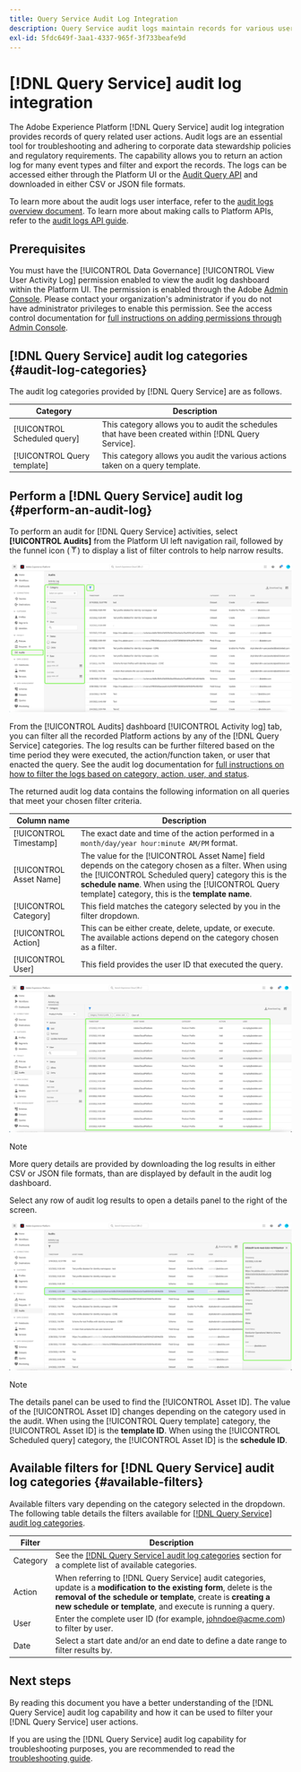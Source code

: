 ```yaml
---
title: Query Service Audit Log Integration
description: Query Service audit logs maintain records for various user actions to form an audit trail for troubleshooting issues or adhering to corporate data stewardship policies and regulatory requirements. This tutorial provides an overview of the audit log features specific to Query Service.
exl-id: 5fdc649f-3aa1-4337-965f-3f733beafe9d
---
```

# [!DNL Query Service] audit log integration

The Adobe Experience Platform [!DNL Query Service] audit log integration provides records of query related user actions. Audit logs are an essential tool for troubleshooting and adhering to corporate data stewardship policies and regulatory requirements. The capability allows you to return an action log for many event types and filter and export the records. The logs can be accessed either through the Platform UI or the [Audit Query API](https://www.adobe.io/experience-platform-apis/references/audit-query/) and downloaded in either CSV or JSON file formats.

To learn more about the audit logs user interface, refer to the [audit logs overview document](../landing/governance-privacy-security/audit-logs/overview.md). To learn more about making calls to Platform APIs, refer to the [audit logs API guide](../landing/api-guide.md). 

## Prerequisites

You must have the [!UICONTROL Data Governance] [!UICONTROL View User Activity Log] permission enabled to view the audit log dashboard within the Platform UI. The permission is enabled through the Adobe [Admin Console](https://adminconsole.adobe.com/). Please contact your organization's administrator if you do not have administrator privileges to enable this permission. See the access control documentation for [full instructions on adding permissions through Admin Console](../access-control/home.md). 

## [!DNL Query Service] audit log categories {#audit-log-categories}

The audit log categories provided by [!DNL Query Service] are as follows.

| Category | Description |
|---|---|
| [!UICONTROL Scheduled query] | This category allows you to audit the schedules that have been created within [!DNL Query Service]. |
| [!UICONTROL Query template] | This category allows you audit the various actions taken on a query template. |

## Perform a [!DNL Query Service] audit log {#perform-an-audit-log}

To perform an audit for [!DNL Query Service] activities, select **[!UICONTROL Audits]** from the Platform UI left navigation rail, followed by the funnel icon (![A filter icon.](./images/audit-log/filter.png)) to display a list of filter controls to help narrow results.

![The Platform UI audit log dashboard with "Audits" in the left navigation and filter controls highlighted.](./images/audit-log/filter-controls.png)

From the [!UICONTROL Audits] dashboard [!UICONTROL Activity log] tab, you can filter all the recorded Platform actions by any of the [!DNL Query Service] categories. The log results can be further filtered based on the time period they were executed, the action/function taken, or user that enacted the query. See the audit log documentation for [full instructions on how to filter the logs based on category, action, user, and status](../landing/governance-privacy-security/audit-logs/overview.md#managing-audit-logs-in-the-ui).

The returned audit log data contains the following information on all queries that meet your chosen filter criteria.

| Column name  | Description |
|---|---|
| [!UICONTROL Timestamp] | The exact date and time of the action performed in a `month/day/year hour:minute AM/PM` format.  |
| [!UICONTROL Asset Name] | The value for the [!UICONTROL Asset Name] field depends on the category chosen as a filter. When using the [!UICONTROL Scheduled query] category this is the **schedule name**. When using the [!UICONTROL Query template] category, this is the **template name**.  |
| [!UICONTROL Category] | This field matches the category selected by you in the filter dropdown.  |
| [!UICONTROL Action] |  This can be either create, delete, update, or execute. The available actions depend on the category chosen as a filter. |
| [!UICONTROL User] | This field provides the user ID that executed the query. | 

![The Audits dashboard with the filtered activity log highlighted.](./images/audit-log/filtered-activity.png)

>[!NOTE]
>
>More query details are provided by downloading the log results in either CSV or JSON file formats, than are displayed by default in the audit log dashboard.

Select any row of audit log results to open a details panel to the right of the screen.

![Audits dashboard Activity log tab with the details panel highlighted.](./images/audit-log/details-panel.png)

>[!NOTE]
>
>The details panel can be used to find the [!UICONTROL Asset ID]. The value of the [!UICONTROL Asset ID] changes depending on the category used in the audit. When using the [!UICONTROL Query template] category, the [!UICONTROL Asset ID] is the **template ID**. When using the [!UICONTROL Scheduled query] category, the [!UICONTROL Asset ID] is the  **schedule ID**.

## Available filters for [!DNL Query Service] audit log categories {#available-filters}

Available filters vary depending on the category selected in the dropdown. The following table details the filters available for [[!DNL Query Service] audit log categories](#audit-log-categories).

| Filter  | Description |
|---|---|
| Category | See the [[!DNL Query Service] audit log categories](#audit-log-categories) section for a complete list of available categories. |
| Action | When referring to [!DNL Query Service] audit categories, update is a **modification to the existing form**, delete is the **removal of the schedule or template**, create is **creating a new schedule or template**, and execute is running a query.|
| User | Enter the complete user ID (for example, johndoe@acme.com) to filter by user. |
| Date  | Select a start date and/or an end date to define a date range to filter results by. |

## Next steps

By reading this document you have a better understanding of the [!DNL Query Service] audit log capability and how it can be used to filter your [!DNL Query Service] user actions.

If you are using the [!DNL Query Service] audit log capability for troubleshooting purposes, you are recommended to read the [troubleshooting guide](./troubleshooting-guide.md).
